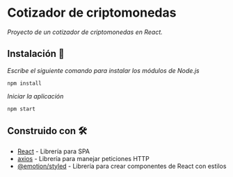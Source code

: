 # Cotizador de criptomonedas

_Proyecto de un cotizador de criptomonedas en React._

## Instalación 🔧

_Escribe el siguiente comando para instalar los módulos de Node.js_

```
npm install
```

_Iniciar la aplicación_

```
npm start
```

## Construido con 🛠️

* [React](https://reactjs.org/) - Librería para SPA
* [axios](https://axios-http.com/docs/intro) - Librería para manejar peticiones HTTP
* [@emotion/styled](https://emotion.sh/docs/introduction) - Librería para crear componentes de React con estilos
